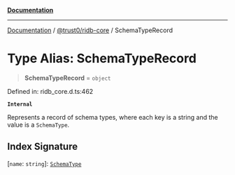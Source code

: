 [**Documentation**](../../../README.md)

***

[Documentation](../../../README.md) / [@trust0/ridb-core](../README.md) / SchemaTypeRecord

# Type Alias: SchemaTypeRecord

> **SchemaTypeRecord** = `object`

Defined in: ridb\_core.d.ts:462

**`Internal`**

Represents a record of schema types, where each key is a string and the value is a `SchemaType`.

## Index Signature

\[`name`: `string`\]: [`SchemaType`](SchemaType.md)
